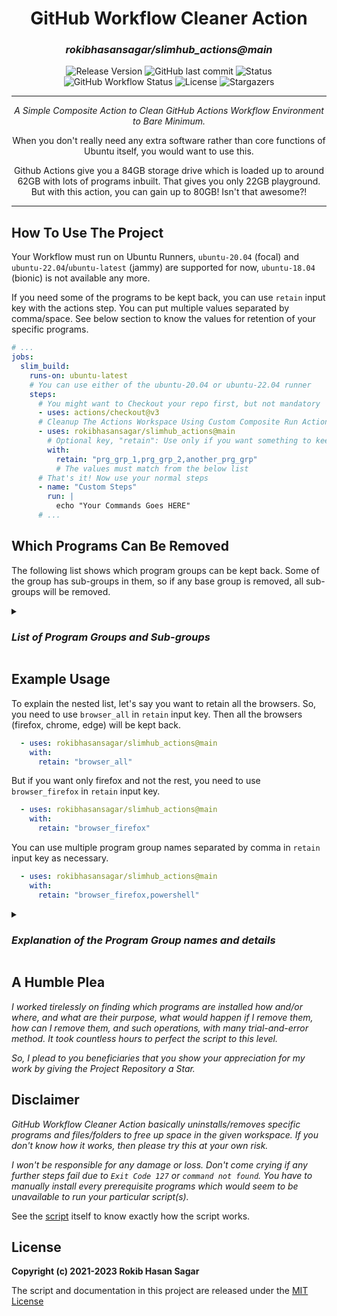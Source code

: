 <div align="center">
  <h1>GitHub Workflow Cleaner Action</h1>
  <h3><i>rokibhasansagar/slimhub_actions@main</i></h3>
</div>

<div align="center">
  <img src="https://img.shields.io/github/v/release/rokibhasansagar/slimhub_actions?label=Release%20Version&cacheSeconds=300" alt="Release Version" />
  <!-- export ReleaseVersion=v$(date +%g.%V.%u) # v23.13.4 (YY.WeekNum.DayOfWeek) -->
  <img src="https://img.shields.io/github/last-commit/rokibhasansagar/slimhub_actions?label=Last%20Updated&cacheSeconds=120" alt="GitHub last commit" />
  <img src="https://img.shields.io/badge/Status-Stable-brightgreen.svg" alt="Status" />
  <img src="https://img.shields.io/github/actions/workflow/status/rokibhasansagar/slimhub_actions/check_ubuntu.yml?label=Checks&cacheSeconds=120" alt="GitHub Workflow Status" />
  <img src="https://img.shields.io/github/license/rokibhasansagar/slimhub_actions?label=Project%20License&color=blueviolet" alt="License" />
  <img src="https://img.shields.io/github/stars/rokibhasansagar/slimhub_actions?label=Total%20Stargazers&cacheSeconds=300" alt="Stargazers" />
</div>

<hr />

<div align="center">
  <i>A Simple Composite Action to Clean GitHub Actions Workflow Environment to Bare Minimum.</i>

  When you don't really need any extra software rather than core functions of Ubuntu itself, you would want to use this.

  Github Actions give you a 84GB storage drive which is loaded up to around 62GB with lots of programs inbuilt. That gives you only 22GB playground. But with this action, you can gain up to 80GB! Isn't that awesome?!
</div>

<hr />

<h2>How To Use The Project</h2>

Your Workflow must run on Ubuntu Runners, `ubuntu-20.04` (focal) and `ubuntu-22.04`/`ubuntu-latest` (jammy) are supported for now, `ubuntu-18.04` (bionic) is not available any more.

If you need some of the programs to be kept back, you can use `retain` input key with the actions step. You can put multiple values separated by comma/space. See below section to know the values for retention of your specific programs.

```yaml
# ...
jobs:
  slim_build:
    runs-on: ubuntu-latest
    # You can use either of the ubuntu-20.04 or ubuntu-22.04 runner
    steps:
      # You might want to Checkout your repo first, but not mandatory
      - uses: actions/checkout@v3
      # Cleanup The Actions Workspace Using Custom Composite Run Actions
      - uses: rokibhasansagar/slimhub_actions@main
        # Optional key, "retain": Use only if you want something to keep
        with:
          retain: "prg_grp_1,prg_grp_2,another_prg_grp"
          # The values must match from the below list
      # That's it! Now use your normal steps
      - name: "Custom Steps"
        run: |
          echo "Your Commands Goes HERE"
      # ...
```

<h2>Which Programs Can Be Removed</h2>

The following list shows which program groups can be kept back. Some of the group has sub-groups in them, so if any base group is removed, all sub-groups will be removed.

<details>
  <summary><h3><b><i>List of Program Groups and Sub-groups</i></b></h3></summary>

```
- homebrew
- docker_imgcache
- docker_buildkit
  + docker_imgcache
- container_tools
- android_sdk
- java_tools
  + toolcache_java
- database
- browser_all
  + browser_firefox
  + browser_chrome
  + browser_edge
- xvfb
- webservers
- php
- cloud_cli
- vcs
- vim
- dotnet
- vcpkg
- mono
- ruby
  + toolcache_ruby
- nodejs_npm
  + toolcache_node
- pipx
- toolcache_all
  + toolcache_codeql
  + toolcache_java
  + toolcache_pypy
  + toolcache_python
  + toolcache_ruby
  + toolcache_go
  + toolcache_node
- compiler_all
  + compiler_gcc
  + compiler_gfortran
  + compiler_llvm_clang
  + compiler_cmake
- powershell
- rust
- haskell
- rlang
- kotlin
- julia
- swift
- snapd
- manpages
- libgtk
```
</details>

<h2>Example Usage</h2>

To explain the nested list, let's say you want to retain all the browsers. So, you need to use `browser_all` in `retain` input key. Then all the browsers (firefox, chrome, edge) will be kept back.

```yaml
  - uses: rokibhasansagar/slimhub_actions@main
    with:
      retain: "browser_all"
```

But if you want only firefox and not the rest, you need to use `browser_firefox` in `retain` input key.

```yaml
  - uses: rokibhasansagar/slimhub_actions@main
    with:
      retain: "browser_firefox"
```

You can use multiple program group names separated by comma in `retain` input key as necessary.

```yaml
  - uses: rokibhasansagar/slimhub_actions@main
    with:
      retain: "browser_firefox,powershell"
```

<details>
  <summary><h3><b><i>Explanation of the Program Group names and details</i></b></h3></summary>

- `android_sdk`
  - Android SDK, NDK, Emulator, etc.
- `browser_all`
  + `browser_chrome`
    - Google Chrome and Chromium Browser, chromedriver
  + `browser_edge`
    - Microsoft Edge Browser, msedgedriver
  + `browser_firefox`
    - Mozilla Firefox Browser, geckodriver
- `cloud_cli`
  - Azure and AWS CLI Tools, GCloud CLI, etc.
- `compiler_all`
  + `compiler_cmake`
    - Local Installation of CMake
  + `compiler_gcc`
    - GNU C/C++ compiler
  + `compiler_gfortran`
    - GNU Fortran 95 compiler
  + `compiler_llvm_clang`
    - Modular C, C++ and Objective-C compiler as-well-as toolchain
- `container_tools`
  - podman, buildah, skopeo, kubernetes tools, hashicorp terraform, etc.
- `database`
  - postgresql, mysql, mongodb, sphinxsearch, etc.
- `docker_buildkit`
  - Entire Docker System with Engine, Docker Compose, moby-buildx, moby-cli, etc.
  + `docker_imgcache`
    - alpine, buildpack-deps, debian, ubuntu, etc. images for docker
- `dotnet`
  - Microsoft .Net Runtime, SDK, etc.
- `haskell`
  - Haskell, ghcup, etc.
- `homebrew`
  - Homebrew Package Manager
- `java_tools`
  - Temurin/Zulu/Adopt openjdk, graalvm, selenium server, gradle, maven, ant, etc.
- `julia`
  - Julialang, etc.
- `kotlin`
  - JetBrains kotlin Compiler
- `libgtk`
  - libgtk-3*, ubuntu-mono, *-icon-theme, etc. packages
- `manpages`
  - Manual Pages for various Programs
- `mono`
  - mono-complete, msbuild, nuget, etc. packages
- `nodejs_npm`
  - NodeJS, NVM and NPM/NPX with other packages
- `php`
  - PHP 7.x and/or 8.x with composer
- `pipx`
  - Python pipx package manager with their packages
- `powershell`
  - Microsoft Powershell Core 7.x
- `rlang`
  - R Lang
- `ruby`
  - Ruby and gem packages
- `rust`
  - Rust Lang and cargo tools, etc.
- `snapd`
  - Snap packages and snapd service manager
- `swift`
  - Apple Swift Compiler and tools
- `toolcache_all`
  + `toolcache_codeql`
    - Local toolcache for CodeQL
  + `toolcache_go`
    - Local toolcache for GoLang
  + `toolcache_java`
    - Local toolcache for Java JRE/JDK
  + `toolcache_node`
    - Local toolcache for NodeJS
  + `toolcache_pypy`
    - Local toolcache for PyPy
  + `toolcache_python`
    - Local toolcache for Python
  + `toolcache_ruby`
    - Local toolcache for Ruby
- `vcpkg`
  - Microsoft VCPKG package manager
- `vcs`
  - gh, hub, mercurial, subversion (svn), etc. version control system (git, git-lfs, etc. excluded)
- `vim`
  - Vi IMproved editor
- `webservers`
  - Apache2, Nginx web servers
- `xvfb`
  - Virtual Framebuffer 'fake' X server
</details>

<h2>A Humble Plea</h2>

<i>I worked tirelessly on finding which programs are installed how and/or where, and what are their purpose, what would happen if I remove them, how can I remove them, and such operations, with many trial-and-error method. It took countless hours to perfect the script to this level.</i>

<i>So, I plead to you beneficiaries that you show your appreciation for my work by giving the Project Repository a Star.</i>

<h2>Disclaimer</h2>

<i>GitHub Workflow Cleaner Action basically uninstalls/removes specific programs and files/folders to free up space in the given workspace. If you don't know how it works, then please try this at your own risk.</i>

<i>I won't be responsible for any damage or loss. Don't come crying if any further steps fail due to `Exit Code 127` or `command not found`. You have to manually install every prerequisite programs which would seem to be unavailable to run your particular script(s).</i>

See the [script](cleanup.sh) itself to know exactly how the script works.

<h2>License</h2>

<b>Copyright (c) 2021-2023 Rokib Hasan Sagar</b>

The script and documentation in this project are released under the [MIT License](LICENSE)
